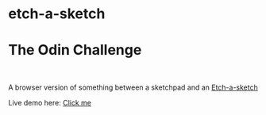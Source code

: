 # etch-a-sketch
<h1> The Odin Challenge </h1>
<br>

<p> A browser version of something between a sketchpad and an <a href="https://en.wikipedia.org/wiki/Etch_A_Sketch" target="_blank">Etch-a-sketch</a> </p>

<p> Live demo here: <a href="https://starjunxbt.github.io/etch-a-sketch/" target="_blank">Click me</a> </p>
